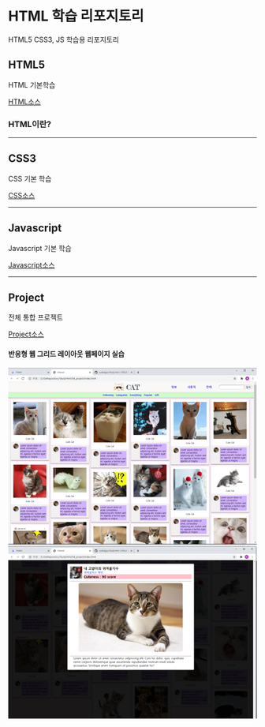 # HTML 학습 리포지토리
HTML5 CSS3, JS 학습용 리포지토리


## HTML5
HTML 기본학습

[HTML소스](https://github.com/vustkdgus/StudyHtml/tree/main/01_HTML)

### HTML이란?


-------------------

## CSS3
CSS 기본 학습

[CSS소스](https://github.com/vustkdgus/StudyHtml/tree/main/02_CSS)

-------------------

## Javascript

Javascript 기본 학습 <br>

[Javascript소스](https://github.com/vustkdgus/StudyHtml/tree/main/03_Javascript)

-------------------

## Project
전체 통합 프로젝트 <br>

[Project소스](https://github.com/vustkdgus/StudyHtml/tree/main/04_project) <br>

#### 반응형 웹 그리드 레이아웃 웹페이지 실습
![결과1](https://github.com/vustkdgus/StudyHtml/blob/main/ref_images/result03.png "전체레이아웃")
![결과2](https://github.com/vustkdgus/StudyHtml/blob/main/ref_images/result04.png "팝업레이아웃")
